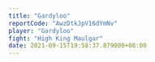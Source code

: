 ```yaml
---
title: "Gardyloo"
reportCode: "AwzDtkJpV16dYmNv"
player: "Gardyloo"
fight: "High King Maulgar"
date: 2021-09-15T19:58:37.879000+00:00
---
```


